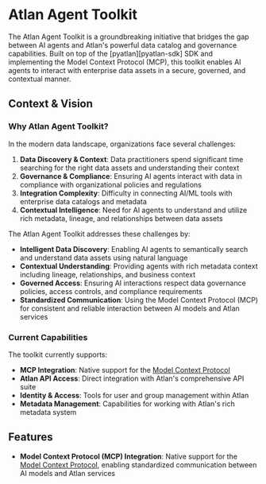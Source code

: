 # Atlan Agent Toolkit

The Atlan Agent Toolkit is a groundbreaking initiative that bridges the gap between AI agents and Atlan's powerful data catalog and governance capabilities. Built on top of the [pyatlan][pyatlan-sdk] SDK and implementing the Model Context Protocol (MCP), this toolkit enables AI agents to interact with enterprise data assets in a secure, governed, and contextual manner.

## Context & Vision

### Why Atlan Agent Toolkit?

In the modern data landscape, organizations face several challenges:

1. **Data Discovery & Context**: Data practitioners spend significant time searching for the right data assets and understanding their context
2. **Governance & Compliance**: Ensuring AI agents interact with data in compliance with organizational policies and regulations
3. **Integration Complexity**: Difficulty in connecting AI/ML tools with enterprise data catalogs and metadata
4. **Contextual Intelligence**: Need for AI agents to understand and utilize rich metadata, lineage, and relationships between data assets

The Atlan Agent Toolkit addresses these challenges by:

- **Intelligent Data Discovery**: Enabling AI agents to semantically search and understand data assets using natural language
- **Contextual Understanding**: Providing agents with rich metadata context including lineage, relationships, and business context
- **Governed Access**: Ensuring AI interactions respect data governance policies, access controls, and compliance requirements
- **Standardized Communication**: Using the Model Context Protocol (MCP) for consistent and reliable interaction between AI models and Atlan services

### Current Capabilities

The toolkit currently supports:

- **MCP Integration**: Native support for the [Model Context Protocol](https://modelcontextprotocol.io/introduction)
- **Atlan API Access**: Direct integration with Atlan's comprehensive API suite
- **Identity & Access**: Tools for user and group management within Atlan
- **Metadata Management**: Capabilities for working with Atlan's rich metadata system


## Features

- **Model Context Protocol (MCP) Integration**: Native support for the [Model Context Protocol](https://modelcontextprotocol.io/introduction), enabling standardized communication between AI models and Atlan services

